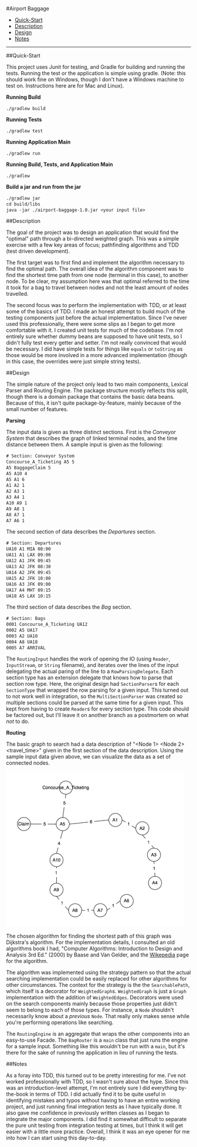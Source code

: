 #Airport Baggage

* [Quick-Start](#Quick-Start)
* [Description](#Description)
* [Design](#Design)
* [Notes](#Notes)

-----------------

##Quick-Start

This project uses Junit for testing, and Gradle for building and running the tests. Running the test or the 
application is simple using gradle. (Note: this should work fine on Windows, though I don't have a Windows machine 
to test on. Instructions here are for Mac and Linux).

__Running Build__

    ./gradlew build

__Running Tests__

    ./gradlew test

__Running Application Main__

    ./gradlew run


__Running Build, Tests, and Application Main__

    ./gradlew

__Build a jar and run from the jar__

    ./gradlew jar
    cd build/libs
    java -jar ./airport-baggage-1.0.jar <your input file>



##Description

The goal of the project was to design an application that would find the "optimal" path through a bi-directed 
weighted graph. This was a simple exercise with a few key areas of focus; pathfinding algorithms and TDD (test 
driven development).

The first target was to first find and implement the algorithm necessary to find the optimal path. The overall 
idea of the algorithm component was to find the shortest time path from one node (terminal in this case), to 
another node. To be clear, my assumption here was that optimal referred to the time it took for a bag to 
travel between nodes and not the least amount of nodes travelled. 

The second focus was to perform the implementation with TDD, or at least some of the basics of TDD. I made an 
honest attempt to build much of the testing components just before the actual implementation. Since I've never 
used this professionally, there were some slips as I began to get more comfortable with it. I created unit 
tests for much of the codebase. I'm not entirely sure whether dummy beans are supposed to have unit tests, so 
I didn't fully test every getter and setter. I'm not really convinced that would be necessary. I did have 
simple tests for things like `equals` or `toString` as those would be more involved in a more advanced 
implementation (though in this case, the overrides were just simple string tests).

##Design

The simple nature of the project only lead to two main components, Lexical Parser and Routing Engine. The package 
structure mostly reflects this split, though there is a domain package that contains the basic data beans. 
Because of this, it isn't quite package-by-feature, mainly because of the small number of features.

__Parsing__

The input data is given as three distinct sections. First is the _Conveyor System_ that describes the graph of 
linked terminal nodes, and the time distance between them. A sample input is given as the following:

    # Section: Conveyor System
    Concourse_A_Ticketing A5 5
    A5 BaggageClaim 5
    A5 A10 4
    A5 A1 6
    A1 A2 1
    A2 A3 1
    A3 A4 1
    A10 A9 1
    A9 A8 1
    A8 A7 1
    A7 A6 1

The second section of data describes the _Departures_ section. 

    # Section: Departures
    UA10 A1 MIA 08:00
    UA11 A1 LAX 09:00
    UA12 A1 JFK 09:45
    UA13 A2 JFK 08:30
    UA14 A2 JFK 09:45
    UA15 A2 JFK 10:00
    UA16 A3 JFK 09:00
    UA17 A4 MHT 09:15
    UA18 A5 LAX 10:15

The third section of data describes the _Bag_ section. 

    # Section: Bags
    0001 Concourse_A_Ticketing UA12
    0002 A5 UA17
    0003 A2 UA10
    0004 A8 UA18
    0005 A7 ARRIVAL

The `RoutingInput` handles the work of opening the IO (using `Reader`, `InputStream`, or `String` filename), and 
iterates over the lines of the input delegating the actual paring of the line to a `RowParsingDelegate`. Each section 
type has an extension delegate that knows how to parse that section row type. Here, the original design had 
`SectionParser`s for each `SectionType` that wrapped the row parsing for a given input. This turned out to not work 
well in integration, so the `MultiSectionParser` was created so multiple sections could be parsed at the same time for 
a given input. This kept from having to create `Reader`s for every section type. This code should be factored out, but 
I'll leave it on another branch as a postmortem on what _not_ to do.

__Routing__

The basic graph to search had a data description of "&lt;Node 1&gt; &lt;Node 2&gt; &lt;travel_time&gt;" given in the 
first section of the data description. Using the sample input data given above, we can visualize the data as a set 
of connected nodes.

![Example terminal graph](example_terminal_nodes.png)

The chosen algorithm for finding the shortest path of this graph was Dijkstra's algorithm. For the implementation 
details, I consulted an old algorithms book I had, "Computer Algorithms: Introduction to Design and Analysis 3rd 
Ed." (2000) by Baase and Van Gelder, and the [Wikepedia](http://en.wikipedia.org/wiki/Dijkstra's_algorithm) page 
for the algorithm.

The algorithm was implemented using the strategy pattern so that the actual searching implementation could be easily 
replaced for other algorithms for other circumstances. The context for the strategy is the the `SearchablePath`, which 
itself is a decorator for `WeightedGraph`s. `WeightedGraph` is just a `Graph` implementation with the addition of 
`WeightedEdges`. Decorators were used on the search components mainly because those properties just didn't seem to 
belong to each of those types. For instance, a `Node` shouldn't necessarily know about a _previous_ `Node`. That 
really only makes sense while you're performing operations like searching.

The `RoutingEngine` is an aggregate that wraps the other components into an easy-to-use Facade. The `BagRouter` is 
a `main` class that just runs the engine for a sample input. Something like this wouldn't be run with a `main`, but 
it's there for the sake of running the application in lieu of running the tests.


##Notes

As a foray into TDD, this turned out to be pretty interesting for me. I've not worked professionally with TDD, 
so I wasn't sure about the hype. Since this was an introduction-level attempt, I'm not entirely sure I did everything
by-the-book in terms of TDD. I did actually find it to be quite useful in identifying mistakes and typos without 
having to have an entire working project, and just running final integration tests as I have typically done. It 
also gave me confidence in previously written classes as I began to integrate the major components. I did find it 
somewhat difficult to separate the pure unit testing from integration testing at times, but I think it will get 
easier with a little more practice. Overall, I think it was an eye opener for me into how I can start using 
this day-to-day.
